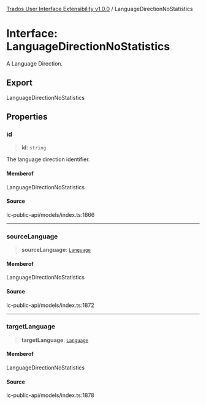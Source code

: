 [Trados User Interface Extensibility v1.0.0](../wiki/globals) / LanguageDirectionNoStatistics

# Interface: LanguageDirectionNoStatistics

A Language Direction.

## Export

LanguageDirectionNoStatistics

## Properties

### id

> **id**: `string`

The language direction identifier.

#### Memberof

LanguageDirectionNoStatistics

#### Source

lc-public-api/models/index.ts:1866

***

### sourceLanguage

> **sourceLanguage**: [`Language`](../wiki/Interface.Language)

#### Memberof

LanguageDirectionNoStatistics

#### Source

lc-public-api/models/index.ts:1872

***

### targetLanguage

> **targetLanguage**: [`Language`](../wiki/Interface.Language)

#### Memberof

LanguageDirectionNoStatistics

#### Source

lc-public-api/models/index.ts:1878
